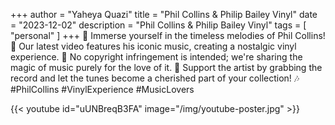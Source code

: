 +++
author = "Yaheya Quazi"
title = "Phil Collins & Philip Bailey Vinyl"
date = "2023-12-02"
description = "Phil Collins & Philip Bailey Vinyl"
tags = [
"personal"
]
+++
🎵 Immerse yourself in the timeless melodies of Phil Collins! 📀 Our latest video features his iconic music, creating a nostalgic vinyl experience. 🚫 No copyright infringement is intended; we're sharing the magic of music purely for the love of it. 💙 Support the artist by grabbing the record and let the tunes become a cherished part of your collection! 🎶 #PhilCollins #VinylExperience #MusicLovers 

{{< youtube id="uUNBreqB3FA" image="/img/youtube-poster.jpg" >}}
